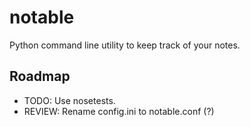 notable
=======

Python command line utility to keep track of your notes.

## Roadmap
- TODO: Use nosetests.
- REVIEW: Rename config.ini to notable.conf (?)
